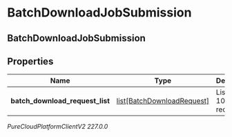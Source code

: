 # BatchDownloadJobSubmission

## BatchDownloadJobSubmission

## Properties

|Name | Type | Description | Notes|
|------------ | ------------- | ------------- | -------------|
| **batch_download_request_list** | [list[BatchDownloadRequest]](BatchDownloadRequest) | List of up to 100 items requested | |



_PureCloudPlatformClientV2 227.0.0_
